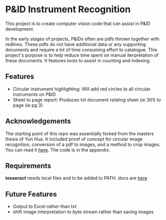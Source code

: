# P&ID Instrument Recognition

This project is to create computer vision code that can assist in P&ID development.

In the early stages of projects, P&IDs often are pdfs thrown together with redlines. These pdfs do not have additional data or any supporting documents and require a lot of time consuming effort to catalogue.  This project's purpose is to help reduce time spent on manual iterpretation of these documents. It features tools to assist in counting and indexing.

## Features
- Circular instrument highlighting: Will add red circles to all circular instruments on P&ID
- Sheet to page report: Produces txt document relating sheet (ie 301) to page (ie pg 3)



## Acknowledgements
The starting point of this repo was essentially forked from the masters thesis of Yun Hua. It included proof of concept for circular image recognition, conversion of a pdf to images, and a method to crop images. You can read it [here](https://aaltodoc.aalto.fi/bitstream/handle/123456789/112881/master_Hua_Yun_2022.pdf?sequence=1&isAllowed=y). The code is in the appendix.


## Requirements 
**tesseract** needs local files and to be added to PATH. docs are [here](https://pypi.org/project/pytesseract/)


## Future Features
- Output to Excel rather than txt
- shift image interpretation to byte stream rather than saving images
